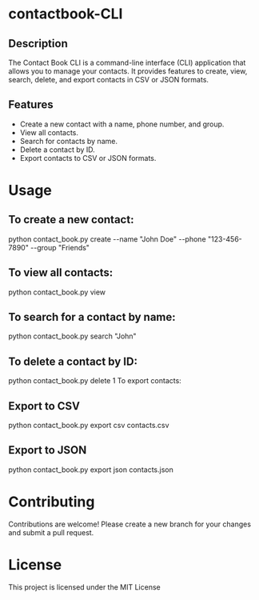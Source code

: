 # contactbook-CLI

## Description

The Contact Book CLI is a command-line interface (CLI) application that allows you to manage your contacts. It provides features to create, view, search, delete, and export contacts in CSV or JSON formats.

## Features

- Create a new contact with a name, phone number, and group.
- View all contacts.
- Search for contacts by name.
- Delete a contact by ID.
- Export contacts to CSV or JSON formats.


 # Usage
 
 ## To create a new contact:


python contact_book.py create --name "John Doe" --phone "123-456-7890" --group "Friends"

## To view all contacts:

python contact_book.py view

## To search for a contact by name:

python contact_book.py search "John"

## To delete a contact by ID:

python contact_book.py delete 1
To export contacts:

## Export to CSV
python contact_book.py export csv contacts.csv

## Export to JSON
python contact_book.py export json contacts.json

# Contributing
Contributions are welcome! Please create a new branch for your changes and submit a pull request.

# License
This project is licensed under the MIT License